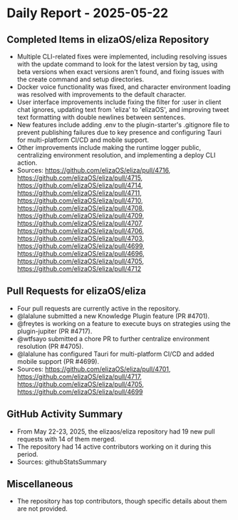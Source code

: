 # Daily Report - 2025-05-22

## Completed Items in elizaOS/eliza Repository

- Multiple CLI-related fixes were implemented, including resolving issues with the update command to look for the latest version by tag, using beta versions when exact versions aren't found, and fixing issues with the create command and setup directories.
- Docker voice functionality was fixed, and character environment loading was resolved with improvements to the default character.
- User interface improvements include fixing the filter for :user in client chat ignores, updating text from 'eliza' to 'elizaOS', and improving tweet text formatting with double newlines between sentences.
- New features include adding .env to the plugin-starter's .gitignore file to prevent publishing failures due to key presence and configuring Tauri for multi-platform CI/CD and mobile support.
- Other improvements include making the runtime logger public, centralizing environment resolution, and implementing a deploy CLI action.
- Sources: https://github.com/elizaOS/eliza/pull/4716, https://github.com/elizaOS/eliza/pull/4715, https://github.com/elizaOS/eliza/pull/4714, https://github.com/elizaOS/eliza/pull/4711, https://github.com/elizaOS/eliza/pull/4710, https://github.com/elizaOS/eliza/pull/4708, https://github.com/elizaOS/eliza/pull/4709, https://github.com/elizaOS/eliza/pull/4707, https://github.com/elizaOS/eliza/pull/4706, https://github.com/elizaOS/eliza/pull/4703, https://github.com/elizaOS/eliza/pull/4699, https://github.com/elizaOS/eliza/pull/4696, https://github.com/elizaOS/eliza/pull/4705, https://github.com/elizaOS/eliza/pull/4712

## Pull Requests for elizaOS/eliza

- Four pull requests are currently active in the repository.
- @lalalune submitted a new Knowledge Plugin feature (PR #4701).
- @freytes is working on a feature to execute buys on strategies using the plugin-jupiter (PR #4717).
- @wtfsayo submitted a chore PR to further centralize environment resolution (PR #4705).
- @lalalune has configured Tauri for multi-platform CI/CD and added mobile support (PR #4699).
- Sources: https://github.com/elizaOS/eliza/pull/4701, https://github.com/elizaOS/eliza/pull/4717, https://github.com/elizaOS/eliza/pull/4705, https://github.com/elizaOS/eliza/pull/4699

## GitHub Activity Summary

- From May 22-23, 2025, the elizaos/eliza repository had 19 new pull requests with 14 of them merged.
- The repository had 14 active contributors working on it during this period.
- Sources: githubStatsSummary

## Miscellaneous

- The repository has top contributors, though specific details about them are not provided.